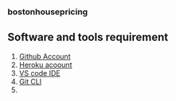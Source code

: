 ### bostonhousepricing

## Software and tools requirement 

1. [Github Account](https://github.com)
2. [Heroku acoount](https://heroku.com)
3. [VS code IDE](https://code.visualstudio.com/)
4. [Git CLI](https://git-scm.com/book/en/v2/Getting-Started-The-Command-Line)
5. 